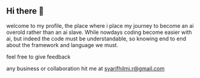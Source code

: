 ## Hi there 👋

welcome to my profile, the place where i place my journey to become an ai overold rather than an ai slave. While nowdays coding become easier with ai, but indeed the code must be understandable, so knowing end to end about the framework and language we must.

feel free to give feedback 

any business or collaboration hit me at syarifhilmi.r@gmail.com

